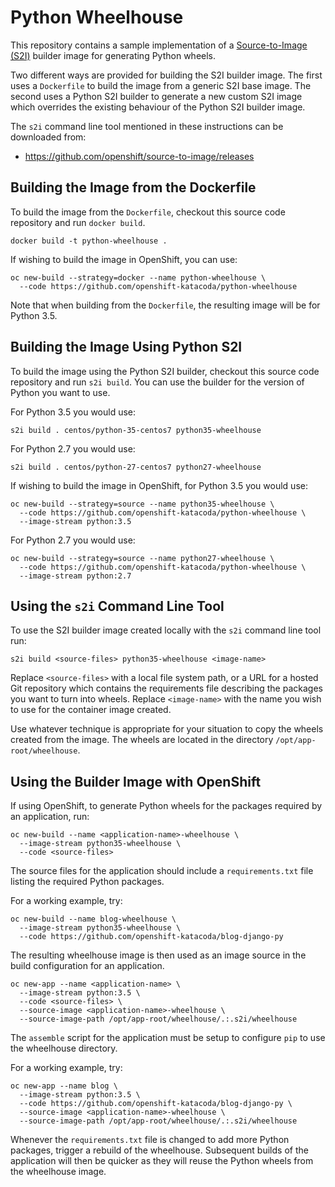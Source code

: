 Python Wheelhouse
=================

This repository contains a sample implementation of a [Source-to-Image (S2I)](https://github.com/openshift/source-to-image) builder image for generating Python wheels.

Two different ways are provided for building the S2I builder image. The first uses a ``Dockerfile`` to build the image from a generic S2I base image. The second uses a Python S2I builder to generate a new custom S2I image which overrides the existing behaviour of the Python S2I builder image.

The ``s2i`` command line tool mentioned in these instructions can be downloaded from:

* https://github.com/openshift/source-to-image/releases

Building the Image from the Dockerfile
--------------------------------------

To build the image from the ``Dockerfile``, checkout this source code repository and run ``docker build``.

```
docker build -t python-wheelhouse .
```

If wishing to build the image in OpenShift, you can use:

```
oc new-build --strategy=docker --name python-wheelhouse \
  --code https://github.com/openshift-katacoda/python-wheelhouse
```

Note that when building from the ``Dockerfile``, the resulting image will be for Python 3.5.

Building the Image Using Python S2I
-----------------------------------

To build the image using the Python S2I builder, checkout this source code repository and run ``s2i build``. You can use the builder for the version of Python you want to use.

For Python 3.5 you would use:

```
s2i build . centos/python-35-centos7 python35-wheelhouse
```

For Python 2.7 you would use:

```
s2i build . centos/python-27-centos7 python27-wheelhouse
```

If wishing to build the image in OpenShift, for Python 3.5 you would use:

```
oc new-build --strategy=source --name python35-wheelhouse \
  --code https://github.com/openshift-katacoda/python-wheelhouse \
  --image-stream python:3.5
```

For Python 2.7 you would use:

```
oc new-build --strategy=source --name python27-wheelhouse \
  --code https://github.com/openshift-katacoda/python-wheelhouse \
  --image-stream python:2.7
```

Using the ``s2i`` Command Line Tool
-----------------------------------

To use the S2I builder image created locally with the ``s2i`` command line tool run:

```
s2i build <source-files> python35-wheelhouse <image-name>
```

Replace ``<source-files>`` with a local file system path, or a URL for a hosted Git repository which contains the requirements file describing the packages you want to turn into wheels. Replace ``<image-name>`` with the name you wish to use for the container image created.

Use whatever technique is appropriate for your situation to copy the wheels created from the image. The wheels are located in the directory ``/opt/app-root/wheelhouse``.

Using the Builder Image with OpenShift
--------------------------------------

If using OpenShift, to generate Python wheels for the packages required by an application, run:

```
oc new-build --name <application-name>-wheelhouse \
  --image-stream python35-wheelhouse \
  --code <source-files>
```

The source files for the application should include a ``requirements.txt`` file listing the required Python packages.

For a working example, try:

```
oc new-build --name blog-wheelhouse \
  --image-stream python35-wheelhouse \
  --code https://github.com/openshift-katacoda/blog-django-py
```

The resulting wheelhouse image is then used as an image source in the build configuration for an application.

```
oc new-app --name <application-name> \
  --image-stream python:3.5 \
  --code <source-files> \
  --source-image <application-name>-wheelhouse \
  --source-image-path /opt/app-root/wheelhouse/.:.s2i/wheelhouse
```

The ``assemble`` script for the application must be setup to configure ``pip`` to use the wheelhouse directory.

For a working example, try:

```
oc new-app --name blog \
  --image-stream python:3.5 \
  --code https://github.com/openshift-katacoda/blog-django-py \
  --source-image <application-name>-wheelhouse \
  --source-image-path /opt/app-root/wheelhouse/.:.s2i/wheelhouse
```

Whenever the ``requirements.txt`` file is changed to add more Python packages, trigger a rebuild of the wheelhouse. Subsequent builds of the application will then be quicker as they will reuse the Python wheels from the wheelhouse image.
